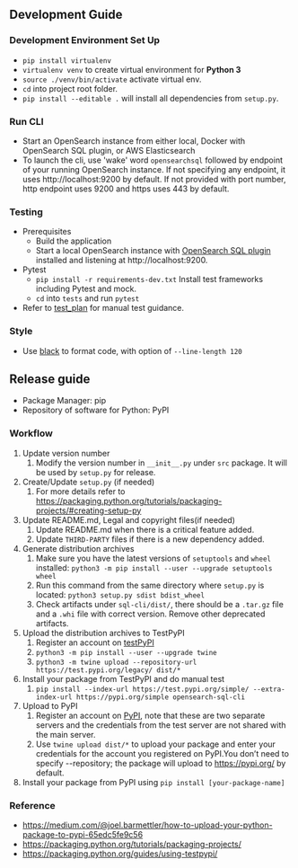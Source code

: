 ## Development Guide
### Development Environment Set Up
- `pip install virtualenv`
- `virtualenv venv` to create virtual environment for **Python 3**
- `source ./venv/bin/activate` activate virtual env.
- `cd` into project root folder.
- `pip install --editable .` will install all dependencies from `setup.py`.

### Run CLI
- Start an OpenSearch instance from either local, Docker with OpenSearch SQL plugin, or AWS Elasticsearch
- To launch the cli, use 'wake' word `opensearchsql` followed by endpoint of your running OpenSearch instance. If not specifying 
any endpoint, it uses http://localhost:9200 by default. If not provided with port number, http endpoint uses 9200 and 
https uses 443 by default.

### Testing
- Prerequisites
    - Build the application
    - Start a local OpenSearch instance with 
    [OpenSearch SQL plugin](https://opendistro.github.io/for-elasticsearch-docs/docs/sql/) installed
    and listening at http://localhost:9200.
- Pytest
    - `pip install -r requirements-dev.txt` Install test frameworks including Pytest and mock.
    - `cd` into `tests` and run `pytest`
- Refer to [test_plan](./tests/test_plan.md) for manual test guidance.

### Style
- Use [black](https://github.com/psf/black) to format code, with option of `--line-length 120`

## Release guide

- Package Manager: pip
- Repository of software for Python: PyPI

### Workflow

1. Update version number
    1. Modify the version number in `__init__.py` under `src` package. It will be used by `setup.py` for release.
2. Create/Update `setup.py` (if needed)
    1. For more details refer to https://packaging.python.org/tutorials/packaging-projects/#creating-setup-py 
3. Update README.md, Legal and copyright files(if needed)
    1. Update README.md when there is a critical feature added.
    2. Update `THIRD-PARTY` files if there is a new dependency added.
4. Generate distribution archives
    1. Make sure you have the latest versions of `setuptools` and `wheel` installed:  `python3 -m pip install --user --upgrade setuptools wheel`
    2. Run this command from the same directory where `setup.py` is located: `python3 setup.py sdist bdist_wheel`
    3. Check artifacts under `sql-cli/dist/`, there should be a `.tar.gz` file and a `.whi` file with correct version. Remove other deprecated artifacts.
5. Upload the distribution archives to TestPyPI
    1. Register an account on [testPyPI](https://test.pypi.org/)
    2. `python3 -m pip install --user --upgrade twine`
    3. `python3 -m twine upload --repository-url https://test.pypi.org/legacy/ dist/*`
6. Install your package from TestPyPI and do manual test
    1. `pip install --index-url https://test.pypi.org/simple/ --extra-index-url https://pypi.org/simple opensearch-sql-cli`
7. Upload to PyPI
    1. Register an account on [PyPI](https://pypi.org/), note that these are two separate servers and the credentials from the test server are not shared with the main server.
    2. Use `twine upload dist/*` to upload your package and enter your credentials for the account you registered on PyPI.You don’t need to specify --repository; the package will upload to https://pypi.org/ by default.
8. Install your package from PyPI using `pip install [your-package-name]`

### Reference
- https://medium.com/@joel.barmettler/how-to-upload-your-python-package-to-pypi-65edc5fe9c56
- https://packaging.python.org/tutorials/packaging-projects/
- https://packaging.python.org/guides/using-testpypi/